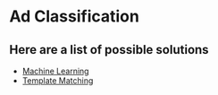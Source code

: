 # Ad Classification

## Here are a list of possible solutions

- [Machine Learning](/docs/tfnn.md)
- [Template Matching](/docs/fbtm.md)
